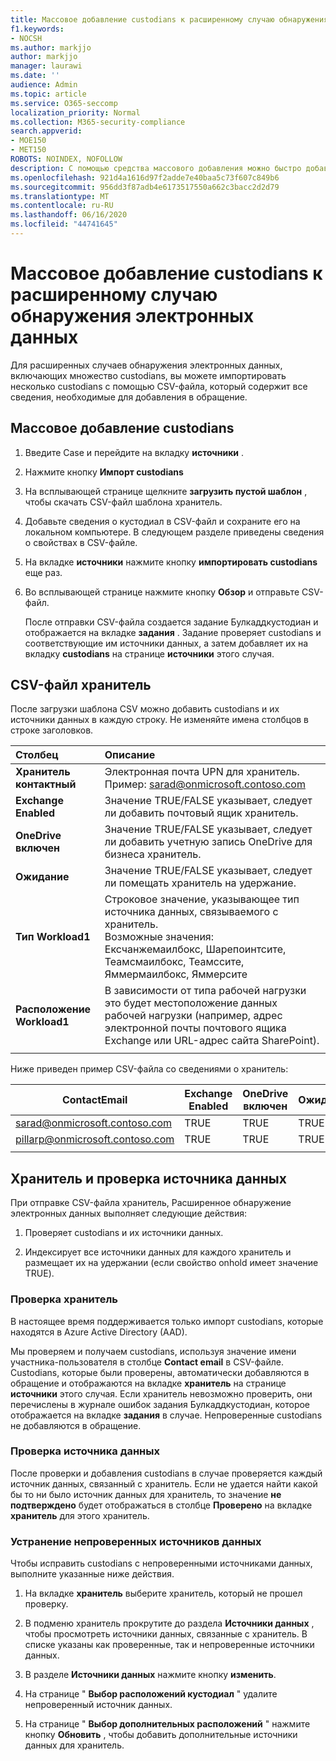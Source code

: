 ```yaml
---
title: Массовое добавление custodians к расширенному случаю обнаружения электронных данных
f1.keywords:
- NOCSH
ms.author: markjjo
author: markjjo
manager: laurawi
ms.date: ''
audience: Admin
ms.topic: article
ms.service: O365-seccomp
localization_priority: Normal
ms.collection: M365-security-compliance
search.appverid:
- MOE150
- MET150
ROBOTS: NOINDEX, NOFOLLOW
description: С помощью средства массового добавления можно быстро добавить несколько custodians и связанные с ними источники данных в случае расширенного обнаружения электронных данных.
ms.openlocfilehash: 921d4a1616d97f2adde7e40baa5c73f607c849b6
ms.sourcegitcommit: 956dd3f87adb4e6173517550a662c3bacc2d2d79
ms.translationtype: MT
ms.contentlocale: ru-RU
ms.lasthandoff: 06/16/2020
ms.locfileid: "44741645"
---
```

# <a name="bulk-add-custodians-to-an-advanced-ediscovery-case"></a>Массовое добавление custodians к расширенному случаю обнаружения электронных данных

Для расширенных случаев обнаружения электронных данных, включающих множество custodians, вы можете импортировать несколько custodians с помощью CSV-файла, который содержит все сведения, необходимые для добавления в обращение.

## <a name="bulk-add-custodians"></a>Массовое добавление custodians

1. Введите Case и перейдите на вкладку **источники** .

2. Нажмите кнопку **Импорт custodians**

3. На всплывающей странице щелкните **загрузить пустой шаблон** , чтобы скачать CSV-файл шаблона хранитель.

4. Добавьте сведения о кустодиал в CSV-файл и сохраните его на локальном компьютере. В следующем разделе приведены сведения о свойствах в CSV-файле.

5. На вкладке **источники** нажмите кнопку **импортировать custodians** еще раз. 
6. Во всплывающей странице нажмите кнопку **Обзор** и отправьте CSV-файл.

   После отправки CSV-файла создается задание Булкаддкустодиан и отображается на вкладке **задания** . Задание проверяет custodians и соответствующие им источники данных, а затем добавляет их на вкладку **custodians** на странице **источники** этого случая.

## <a name="custodian-csv-file"></a>CSV-файл хранитель

После загрузки шаблона CSV можно добавить custodians и их источники данных в каждую строку. Не изменяйте имена столбцов в строке заголовков.

| Столбец|Описание|
|:------- |:------------------------------------------------------------|
|**Хранитель контактный**     | Электронная почта UPN для хранитель. Пример: sarad@onmicrosoft.contoso.com           |
|**Exchange Enabled** | Значение TRUE/FALSE указывает, следует ли добавить почтовый ящик хранитель.      |
|**OneDrive включен** | Значение TRUE/FALSE указывает, следует ли добавить учетную запись OneDrive для бизнеса хранитель. |
|**Ожидание**        | Значение TRUE/FALSE указывает, следует ли помещать хранитель на удержание.       |
|**Тип Workload1**         | Строковое значение, указывающее тип источника данных, связываемого с хранитель. <br />Возможные значения: <br />Ексчанжемаилбокс, Шарепоинтсите, Теамсмаилбокс, Теамссите, Яммермаилбокс, Яммерсите |
|**Расположение Workload1**     | В зависимости от типа рабочей нагрузки это будет местоположение данных рабочей нагрузки (например, адрес электронной почты почтового ящика Exchange или URL-адрес сайта SharePoint). |
|||

Ниже приведен пример CSV-файла со сведениями о хранитель:  

| ContactEmail      | Exchange Enabled | OneDrive включен | Ожидание | Тип Workload1 | Расположение Workload1             |
| ----------------- | ---------------- | ---------------- | --------- | -------------- | ------------------------------ |
|sarad@onmicrosoft.contoso.com | TRUE             | TRUE             | TRUE      | шарепоинтсите | https://contoso.sharepoint.com |
|pillarp@onmicrosoft.contoso.com | TRUE             | TRUE             | TRUE      | |  |
||||||

## <a name="custodian-and-data-source-validation"></a>Хранитель и проверка источника данных

При отправке CSV-файла хранитель, Расширенное обнаружение электронных данных выполняет следующие действия:

1. Проверяет custodians и их источники данных. 

2. Индексирует все источники данных для каждого хранитель и размещает их на удержании (если свойство onhold имеет значение TRUE).

### <a name="custodian-validation"></a>Проверка хранитель

В настоящее время поддерживается только импорт custodians, которые находятся в Azure Active Directory (AAD).

Мы проверяем и получаем custodians, используя значение имени участника-пользователя в столбце **Contact email** в CSV-файле. Custodians, которые были проверены, автоматически добавляются в обращение и отображаются на вкладке **хранитель** на странице **источники** этого случая. Если хранитель невозможно проверить, они перечислены в журнале ошибок задания Булкаддкустодиан, которое отображается на вкладке **задания** в случае. Непроверенные custodians не добавляются в обращение.

### <a name="data-source-validation"></a>Проверка источника данных

После проверки и добавления custodians в случае проверяется каждый источник данных, связанный с хранитель. Если не удается найти какой бы то ни было источник данных для хранитель, то значение **не подтверждено** будет отображаться в столбце **Проверено** на вкладке **хранитель** для этого хранитель.

### <a name="remediating-unvalidated-data-sources"></a>Устранение непроверенных источников данных

Чтобы исправить custodians с непроверенными источниками данных, выполните указанные ниже действия. 

1. На вкладке **хранитель** выберите хранитель, который не прошел проверку.

2. В подменю хранитель прокрутите до раздела **Источники данных** , чтобы просмотреть источники данных, связанные с хранитель. В списке указаны как проверенные, так и непроверенные источники данных.

3. В разделе **Источники данных** нажмите кнопку **изменить**.

4. На странице " **Выбор расположений кустодиал** " удалите непроверенный источник данных.

5. На странице " **Выбор дополнительных расположений** " нажмите кнопку **Обновить** , чтобы добавить дополнительные источники данных для хранитель.
